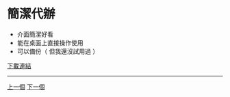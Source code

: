 # 簡潔代辦
* 介面簡潔好看
* 能在桌面上直接操作使用
* 可以備份（ 但我還沒試用過 ）

[下載連結](https://play.google.com/store/apps/details?id=com.stuff.todo)
***
[上一個](google%20Tasks.md) [下一個](翻頁時鐘.md)

